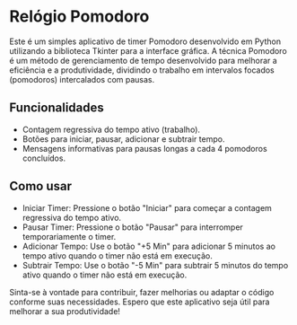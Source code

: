 # Relógio Pomodoro 
Este é um simples aplicativo de timer Pomodoro desenvolvido em Python utilizando a biblioteca Tkinter para a interface gráfica. A técnica Pomodoro é um método de gerenciamento de tempo desenvolvido para melhorar a eficiência e a produtividade, dividindo o trabalho em intervalos focados (pomodoros) intercalados com pausas.


## Funcionalidades

- Contagem regressiva do tempo ativo (trabalho).
- Botões para iniciar, pausar, adicionar e subtrair tempo.
- Mensagens informativas para pausas longas a cada 4 pomodoros concluídos.

## Como usar
- Iniciar Timer: Pressione o botão "Iniciar" para começar a contagem regressiva do tempo ativo.
- Pausar Timer: Pressione o botão "Pausar" para interromper temporariamente o timer.
- Adicionar Tempo: Use o botão "+5 Min" para adicionar 5 minutos ao tempo ativo quando o timer não está em execução.
- Subtrair Tempo: Use o botão "-5 Min" para subtrair 5 minutos do tempo ativo quando o timer não está em execução.

 Sinta-se à vontade para contribuir, fazer melhorias ou adaptar o código conforme suas necessidades. Espero que este aplicativo seja útil para melhorar a sua produtividade!